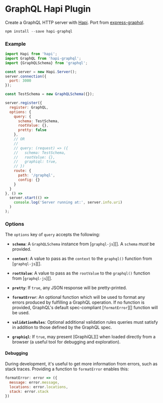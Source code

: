 # GraphQL Hapi Plugin

Create a GraphQL HTTP server with [Hapi](http://hapijs.com).
Port from [express-graphql](https://github.com/graphql/express-graphql).

```js
npm install --save hapi-graphql
```

### Example

```js
import Hapi from 'hapi';
import GraphQL from 'hapi-graphql';
import {GraphQLSchema} from 'graphql';

const server = new Hapi.Server();
server.connection({
  port: 3000
});

const TestSchema = new GraphQLSchema({});

server.register({
  register: GraphQL,
  options: {
    query: {
      schema: TestSchema,
      rootValue: {},
      pretty: false
    },
    // OR
    //
    // query: (request) => ({
    //   schema: TestSchema,
    //   rootValue: {},
    //   graphiql: true,
    // })
    route: {
      path: '/graphql',
      config: {}
    }
  }
}, () =>
  server.start(() =>
    console.log('Server running at:', server.info.uri)
  )
);
```

### Options

The `options` key of `query` accepts the following:

  * **`schema`**: A `GraphQLSchema` instance from [`graphql-js`][].
    A `schema` *must* be provided.

  * **`context`**: A value to pass as the `context` to the `graphql()`
    function from [`graphql-js`][].

  * **`rootValue`**: A value to pass as the `rootValue` to the `graphql()`
    function from [`graphql-js`][].

  * **`pretty`**: If `true`, any JSON response will be pretty-printed.

  * **`formatError`**: An optional function which will be used to format any
    errors produced by fulfilling a GraphQL operation. If no function is
    provided, GraphQL's default spec-compliant [`formatError`][] function will
    be used.

  * **`validationRules`**: Optional additional validation rules queries must
    satisfy in addition to those defined by the GraphQL spec.

  * **`graphiql`**: If `true`, may present [GraphiQL][] when loaded directly
    from a browser (a useful tool for debugging and exploration).

#### Debugging

During development, it's useful to get more information from errors, such as
stack traces. Providing a function to `formatError` enables this:

```js
formatError: error => ({
  message: error.message,
  locations: error.locations,
  stack: error.stack
})
```
